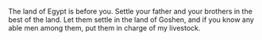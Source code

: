 The land of Egypt is before you. Settle your father and your brothers in the best of the land. Let them settle in the land of Goshen, and if you know any able men among them, put them in charge of my livestock.
